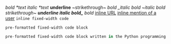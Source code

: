 _bold \*text_
_italic \*text_
**underline**
~strikethrough~
_bold \_italic bold ~italic bold strikethrough~ **underline italic bold\_** bold_
[inline URL](http://www.example.com/)
[inline mention of a user](tg://user?id=375597733)
`inline fixed-width code`

```
pre-formatted fixed-width code block
```

```python
pre-formatted fixed-width code block written in the Python programming language
```
